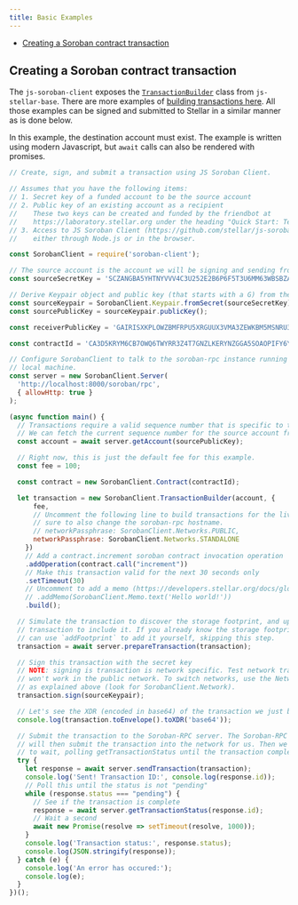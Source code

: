```yaml
---
title: Basic Examples
---
```


- [Creating a Soroban contract transaction](#creating-a-soroban-contract-transaction)

## Creating a Soroban contract transaction

The `js-soroban-client` exposes the [`TransactionBuilder`](https://stellar.github.io/js-stellar-base/TransactionBuilder.html) class from `js-stellar-base`.  There are more examples of [building transactions here](https://github.com/stellar/js-stellar-base/blob/master/docs/reference/base-examples.md). All those examples can be signed and submitted to Stellar in a similar manner as is done below.

In this example, the destination account must exist. The example is written
using modern Javascript, but `await` calls can also be rendered with promises.

```javascript
// Create, sign, and submit a transaction using JS Soroban Client.

// Assumes that you have the following items:
// 1. Secret key of a funded account to be the source account
// 2. Public key of an existing account as a recipient
//    These two keys can be created and funded by the friendbot at
//    https://laboratory.stellar.org under the heading "Quick Start: Test Account"
// 3. Access to JS Soroban Client (https://github.com/stellar/js-soroban-client)
//    either through Node.js or in the browser.

const SorobanClient = require('soroban-client');

// The source account is the account we will be signing and sending from.
const sourceSecretKey = 'SCZANGBA5YHTNYVVV4C3U252E2B6P6F5T3U6MM63WBSBZATAQI3EBTQ4';

// Derive Keypair object and public key (that starts with a G) from the secret
const sourceKeypair = SorobanClient.Keypair.fromSecret(sourceSecretKey);
const sourcePublicKey = sourceKeypair.publicKey();

const receiverPublicKey = 'GAIRISXKPLOWZBMFRPU5XRGUUX3VMA3ZEWKBM5MSNRU3CHV6P4PYZ74D';

const contractId = 'CA3D5KRYM6CB7OWQ6TWYRR3Z4T7GNZLKERYNZGGA5SOAOPIFY6YQGAXE';

// Configure SorobanClient to talk to the soroban-rpc instance running on your
// local machine.
const server = new SorobanClient.Server(
  'http://localhost:8000/soroban/rpc',
  { allowHttp: true }
);

(async function main() {
  // Transactions require a valid sequence number that is specific to this account.
  // We can fetch the current sequence number for the source account from Horizon.
  const account = await server.getAccount(sourcePublicKey);

  // Right now, this is just the default fee for this example.
  const fee = 100;

  const contract = new SorobanClient.Contract(contractId);

  let transaction = new SorobanClient.TransactionBuilder(account, {
      fee,
      // Uncomment the following line to build transactions for the live network. Be
      // sure to also change the soroban-rpc hostname.
      // networkPassphrase: SorobanClient.Networks.PUBLIC,
      networkPassphrase: SorobanClient.Networks.STANDALONE
    })
    // Add a contract.increment soroban contract invocation operation
    .addOperation(contract.call("increment"))
    // Make this transaction valid for the next 30 seconds only
    .setTimeout(30)
    // Uncomment to add a memo (https://developers.stellar.org/docs/glossary/transactions/)
    // .addMemo(SorobanClient.Memo.text('Hello world!'))
    .build();

  // Simulate the transaction to discover the storage footprint, and update the
  // transaction to include it. If you already know the storage footprint you
  // can use `addFootprint` to add it yourself, skipping this step.
  transaction = await server.prepareTransaction(transaction);

  // Sign this transaction with the secret key
  // NOTE: signing is transaction is network specific. Test network transactions
  // won't work in the public network. To switch networks, use the Network object
  // as explained above (look for SorobanClient.Network).
  transaction.sign(sourceKeypair);

  // Let's see the XDR (encoded in base64) of the transaction we just built
  console.log(transaction.toEnvelope().toXDR('base64'));

  // Submit the transaction to the Soroban-RPC server. The Soroban-RPC server
  // will then submit the transaction into the network for us. Then we will have
  // to wait, polling getTransactionStatus until the transaction completes.
  try {
    let response = await server.sendTransaction(transaction);
    console.log('Sent! Transaction ID:', console.log(response.id));
    // Poll this until the status is not "pending"
    while (response.status === "pending") {
      // See if the transaction is complete
      response = await server.getTransactionStatus(response.id);
      // Wait a second
      await new Promise(resolve => setTimeout(resolve, 1000));
    }
    console.log('Transaction status:', response.status);
    console.log(JSON.stringify(response));
  } catch (e) {
    console.log('An error has occured:');
    console.log(e);
  }
})();
```
